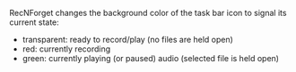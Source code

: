 RecNForget changes the background color of the task bar icon to signal its current state:
- transparent: ready to record/play (no files are held open)
- red: currently recording
- green: currently playing (or paused) audio (selected file is held open)